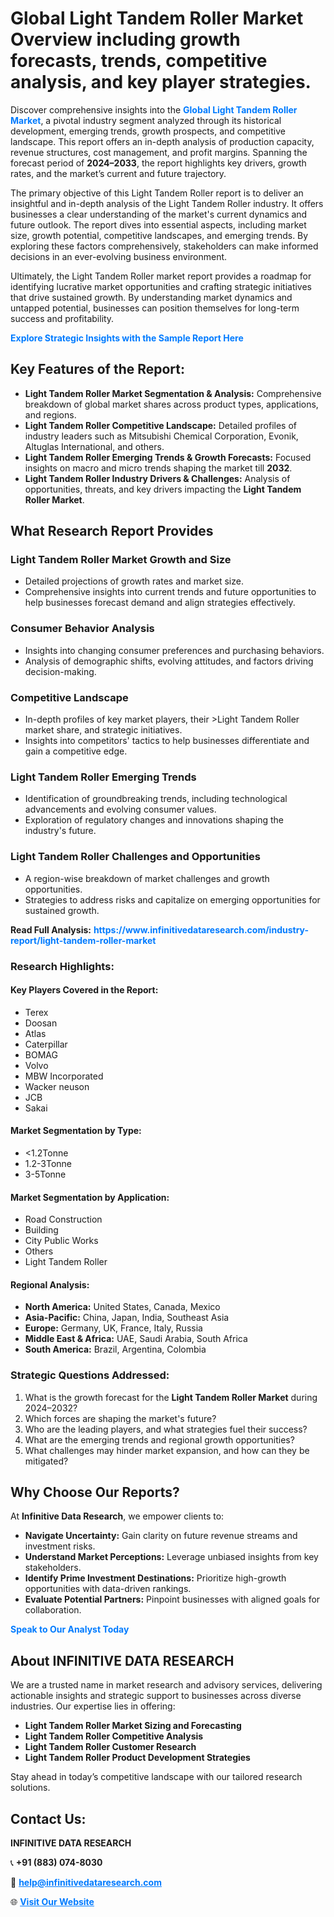 <h1>Global Light Tandem Roller Market Overview including growth forecasts, trends, competitive analysis, and key player strategies.</h1>
<p>
Discover comprehensive insights into the 
<a href="https://www.infinitivedataresearch.com/industry-report/light-tandem-roller-market" rel="dofollow" style="color: #007BFF; text-decoration: none;"><strong>Global Light Tandem Roller Market</strong></a>, a pivotal industry segment analyzed through its historical development, emerging trends, growth prospects, and competitive landscape. This report offers an in-depth analysis of production capacity, revenue structures, cost management, and profit margins. Spanning the forecast period of <strong>2024–2033</strong>, the report highlights key drivers, growth rates, and the market’s current and future trajectory.
</p>
<p>
The primary objective of this Light Tandem Roller report is to deliver an insightful and in-depth analysis of the Light Tandem Roller industry. It offers businesses a clear understanding of the market's current dynamics and future outlook. The report dives into essential aspects, including market size, growth potential, competitive landscapes, and emerging trends. By exploring these factors comprehensively, stakeholders can make informed decisions in an ever-evolving business environment.
</p>
<p>
Ultimately, the Light Tandem Roller market report provides a roadmap for identifying lucrative market opportunities and crafting strategic initiatives that drive sustained growth. By understanding market dynamics and untapped potential, businesses can position themselves for long-term success and profitability.
</p>
<p>
<a href="https://www.infinitivedataresearch.com/request-sample/reportId=111294" style="color: #007BFF; text-decoration: none;"><strong>Explore Strategic Insights with the Sample Report Here</strong></a>
</p>

<h2>Key Features of the Report:</h2>
<ul>
<li><strong>Light Tandem Roller Market Segmentation & Analysis:</strong> Comprehensive breakdown of global market shares across product types, applications, and regions.</li>
<li><strong>Light Tandem Roller Competitive Landscape:</strong> Detailed profiles of industry leaders such as Mitsubishi Chemical Corporation, Evonik, Altuglas International, and others.</li>
<li><strong>Light Tandem Roller Emerging Trends & Growth Forecasts:</strong> Focused insights on macro and micro trends shaping the market till <strong>2032</strong>.</li>
<li><strong>Light Tandem Roller Industry Drivers & Challenges:</strong> Analysis of opportunities, threats, and key drivers impacting the <strong>Light Tandem Roller Market</strong>.</li>
</ul>

<h2>What Research Report Provides</h2>
<h3>Light Tandem Roller Market Growth and Size</h3>
<ul>
<li>Detailed projections of growth rates and market size.</li>
<li>Comprehensive insights into current trends and future opportunities to help businesses forecast demand and align strategies effectively.</li>
</ul>

<h3>Consumer Behavior Analysis</h3>
<ul>
<li>Insights into changing consumer preferences and purchasing behaviors.</li>
<li>Analysis of demographic shifts, evolving attitudes, and factors driving decision-making.</li>
</ul>

<h3>Competitive Landscape</h3>
<ul>
<li>In-depth profiles of key market players, their >Light Tandem Roller market share, and strategic initiatives.</li>
<li>Insights into competitors' tactics to help businesses differentiate and gain a competitive edge.</li>
</ul>

<h3>Light Tandem Roller Emerging Trends</h3>
<ul>
<li>Identification of groundbreaking trends, including technological advancements and evolving consumer values.</li>
<li>Exploration of regulatory changes and innovations shaping the industry's future.</li>
</ul>

<h3>Light Tandem Roller Challenges and Opportunities</h3>
<ul>
<li>A region-wise breakdown of market challenges and growth opportunities.</li>
<li>Strategies to address risks and capitalize on emerging opportunities for sustained growth.</li>
</ul>
<p><strong>Read Full Analysis:</strong> <a href="https://www.infinitivedataresearch.com/industry-report/light-tandem-roller-market" rel="dofollow" style="color: #007BFF; text-decoration: none;"><strong>https://www.infinitivedataresearch.com/industry-report/light-tandem-roller-market</strong></a></p>
<h3>Research Highlights:</h3>
<h4>Key Players Covered in the Report:</h4>
<ul><li>Terex</li><li>Doosan</li><li>Atlas</li><li>Caterpillar</li><li>BOMAG</li><li>Volvo</li><li>MBW Incorporated</li><li>Wacker neuson</li><li>JCB</li><li>Sakai</li></ul>
<h4>Market Segmentation by Type:</h4>
<ul><li>&lt;1.2Tonne</li><li>1.2-3Tonne</li><li>3-5Tonne</li></ul>
<h4>Market Segmentation by Application:</h4>
<ul><li>Road Construction</li><li>Building</li><li>City Public Works</li><li>Others</li><li>Light Tandem Roller</li></ul>

<h4>Regional Analysis:</h4>
<ul>
<li><strong>North America:</strong> United States, Canada, Mexico</li>
<li><strong>Asia-Pacific:</strong> China, Japan, India, Southeast Asia</li>
<li><strong>Europe:</strong> Germany, UK, France, Italy, Russia</li>
<li><strong>Middle East & Africa:</strong> UAE, Saudi Arabia, South Africa</li>
<li><strong>South America:</strong> Brazil, Argentina, Colombia</li>
</ul>

<h3>Strategic Questions Addressed:</h3>
<ol>
<li>What is the growth forecast for the <strong>Light Tandem Roller Market</strong> during 2024–2032?</li>
<li>Which forces are shaping the market's future?</li>
<li>Who are the leading players, and what strategies fuel their success?</li>
<li>What are the emerging trends and regional growth opportunities?</li>
<li>What challenges may hinder market expansion, and how can they be mitigated?</li>
</ol>

<h2>Why Choose Our Reports?</h2>
<p>At <strong>Infinitive Data Research</strong>, we empower clients to:</p>
<ul>
<li><strong>Navigate Uncertainty:</strong> Gain clarity on future revenue streams and investment risks.</li>
<li><strong>Understand Market Perceptions:</strong> Leverage unbiased insights from key stakeholders.</li>
<li><strong>Identify Prime Investment Destinations:</strong> Prioritize high-growth opportunities with data-driven rankings.</li>
<li><strong>Evaluate Potential Partners:</strong> Pinpoint businesses with aligned goals for collaboration.</li>
</ul>
<p><a href="https://www.infinitivedataresearch.com/industry-report/light-tandem-roller-market" rel="dofollow" style="color: #007BFF; text-decoration: none;"><strong>Speak to Our Analyst Today</strong></a></p>

<h2>About INFINITIVE DATA RESEARCH</h2>
<p>We are a trusted name in market research and advisory services, delivering actionable insights and strategic support to businesses across diverse industries. Our expertise lies in offering:</p>
<ul>
<li><strong>Light Tandem Roller Market Sizing and Forecasting</strong></li>
<li><strong>Light Tandem Roller Competitive Analysis</strong></li>
<li><strong>Light Tandem Roller Customer Research</strong></li>
<li><strong>Light Tandem Roller Product Development Strategies</strong></li>
</ul>
<p>Stay ahead in today’s competitive landscape with our tailored research solutions.</p>

<h2>Contact Us:</h2>
<p><strong>INFINITIVE DATA RESEARCH</strong></p>
<p>📞 <strong>+91 (883) 074-8030</strong></p>
<p>📧 <strong><a href="mailto:help@infinitivedataresearch.com" style="color: #007BFF;">help@infinitivedataresearch.com</a></strong></p>
<p>🌐 <strong><a href="https://www.infinitivedataresearch.com" rel="dofollow" style="color: #007BFF;">Visit Our Website</a></strong></p>